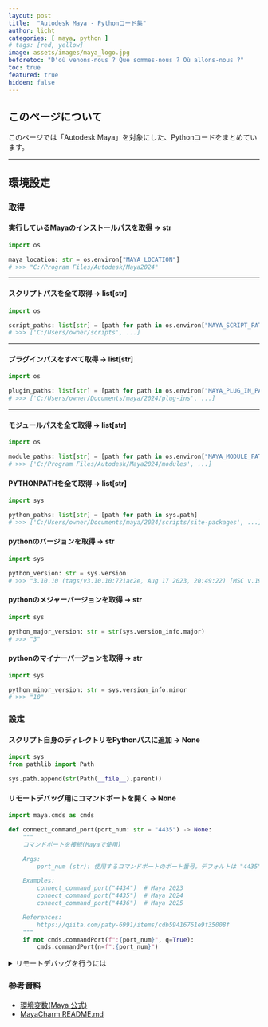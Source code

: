 ```yaml
---
layout: post
title:  "Autodesk Maya - Pythonコード集"
author: licht
categories: [ maya, python ]
# tags: [red, yellow]
image: assets/images/maya_logo.jpg
beforetoc: "D'où venons-nous ? Que sommes-nous ? Où allons-nous ?"
toc: true
featured: true
hidden: false
---
```


## このページについて

このページでは「Autodesk Maya」を対象にした、Pythonコードをまとめています。

***

## 環境設定

### 取得

#### 実行しているMayaのインストールパスを取得 -> str

```py
import os

maya_location: str = os.environ["MAYA_LOCATION"]
# >>> "C:/Program Files/Autodesk/Maya2024"
```

***

#### スクリプトパスを全て取得 -> list[str]

```py
import os

script_paths: list[str] = [path for path in os.environ["MAYA_SCRIPT_PATH"].split(";")[:-1]]
# >>> ['C:/Users/owner/scripts', ...]
```

***

#### プラグインパスをすべて取得 -> list[str]

```py
import os

plugin_paths: list[str] = [path for path in os.environ["MAYA_PLUG_IN_PATH"].split(";")[:-1]]
# >>> ['C:/Users/owner/Documents/maya/2024/plug-ins', ...]
```

***

#### モジュールパスを全て取得 -> list[str]

```py
import os

module_paths: list[str] = [path for path in os.environ["MAYA_MODULE_PATH"].split(";")[:-1]]
# >>> ['C:/Program Files/Autodesk/Maya2024/modules', ...]
```

#### PYTHONPATHを全て取得 -> list[str]

```py
import sys

python_paths: list[str] = [path for path in sys.path]
# >>> ['C:/Users/owner/Documents/maya/2024/scripts/site-packages', ...]
```

#### pythonのバージョンを取得 -> str

```py
import sys

python_version: str = sys.version
# >>> "3.10.10 (tags/v3.10.10:721ac2e, Aug 17 2023, 20:49:22) [MSC v.1929 64 bit (AMD64)]"
```

#### pythonのメジャーバージョンを取得 -> str

```py
import sys

python_major_version: str = str(sys.version_info.major)
# >>> "3"
```

#### pythonのマイナーバージョンを取得 -> str

```py
import sys

python_minor_version: str = sys.version_info.minor
# >>> "10"
```

### 設定

#### スクリプト自身のディレクトリをPythonパスに追加 -> None

```py
import sys
from pathlib import Path

sys.path.append(str(Path(__file__).parent))
```

#### リモートデバッグ用にコマンドポートを開く -> None

```py
import maya.cmds as cmds

def connect_command_port(port_num: str = "4435") -> None:
    """
    コマンドポートを接続(Mayaで使用)

    Args:
        port_num (str): 使用するコマンドポートのポート番号。デフォルトは "4435"（Maya 2024用）

    Examples:
        connect_command_port("4434")  # Maya 2023
        connect_command_port("4435")  # Maya 2024
        connect_command_port("4436")  # Maya 2025

    References:
        https://qiita.com/paty-6991/items/cdb59416761e9f35008f
    """
    if not cmds.commandPort(f":{port_num}", q=True):
        cmds.commandPort(n=f":{port_num}")
```

<details>
  <summary>リモートデバッグを行うには</summary>

この関数は単体では機能として成立しません。
以下のようなページを参考に、コードエディタ側の設定も行う必要があります。

- [MayaのスクリプトをPyCharmで楽にコーディングする](https://qiita.com/paty-6991/items/cdb59416761e9f35008f)
- [Visual Studio Codeの機能拡張「MayaCode」でスクリプトを直接MAYAに送信・実行する方法](https://liquidjumper.com/programming/python/visual-studio-code_mayacode_maya)

</details>


### 参考資料

- [環境変数(Maya 公式)](https://help.autodesk.com/view/MAYAUL/2024/JPN/?guid=GUID-925EB3B5-1839-45ED-AA2E-3184E3A45AC7)
- [MayaCharm README.md](https://github.com/cmcpasserby/MayaCharm/blob/master/README.md)
